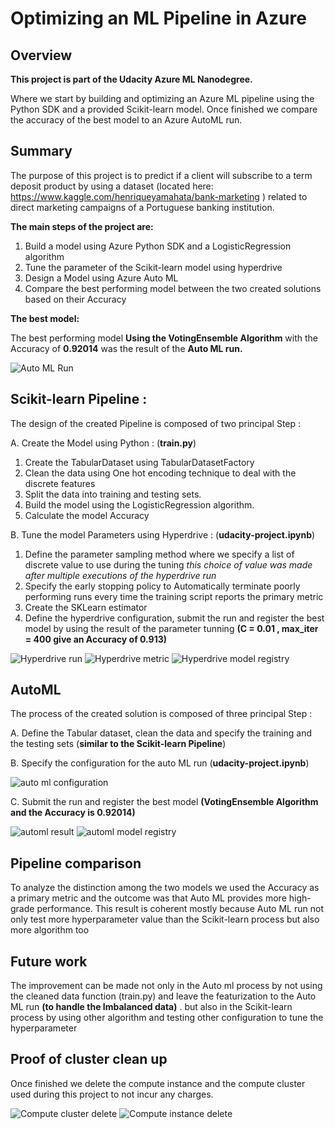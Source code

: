 # Optimizing an ML Pipeline in Azure

## Overview
**This project is part of the Udacity Azure ML Nanodegree.**

Where we start by building and optimizing an Azure ML pipeline using the Python SDK and a provided Scikit-learn model. Once finished we compare the accuracy of the best model to an Azure AutoML run. 

## Summary
The purpose of this project is to predict if a client will subscribe to a term deposit product by using a dataset  (located here: https://www.kaggle.com/henriqueyamahata/bank-marketing ) related to direct marketing campaigns of a Portuguese banking institution.

**The main steps of the project are:**

1. Build a model using Azure Python SDK and a LogisticRegression algorithm
2. Tune the parameter of the Scikit-learn model using hyperdrive 
3. Design a Model using Azure Auto ML 
4. Compare the best performing model between the two created solutions based on their Accuracy 

**The best model:**

The best performing model **Using the VotingEnsemble Algorithm** with the Accuracy of **0.92014** was the result of the **Auto ML run.**

![Auto ML Run](a.PNG "Auto ML Run")

## Scikit-learn Pipeline :

The design of the created Pipeline is composed of two principal Step : 

  A. Create the Model using Python : (**train.py**)

1. Create the TabularDataset using TabularDatasetFactory
2. Clean the data using One hot encoding technique to deal with the discrete features 
3. Split the data into training and testing sets.
4. Build the model using the LogisticRegression algorithm.
5. Calculate the model Accuracy

  B. Tune the model Parameters using Hyperdrive  : (**udacity-project.ipynb**)

1. Define the parameter sampling method where we specify a list of discrete value to use during the tuning *this choice of value was made after multiple executions of the hyperdrive run*
2. Specify the early stopping policy to Automatically terminate poorly performing runs every time the training script reports the primary metric
4. Create the SKLearn estimator 
5. Define the hyperdrive configuration, submit the run and register the best model by using the result of the parameter tunning  **(C = 0.01 , max_iter = 400 give an Accuracy of 0.913)** 

![Hyperdrive run](b.PNG "Hyperdrive run")
![Hyperdrive metric](c.PNG "Hyperdrive metric")
![Hyperdrive model registry](d.PNG "Hyperdrive model registry")


## AutoML

The process of the created solution is composed of three principal Step : 

  A. Define the Tabular dataset, clean  the data and specify the training and the testing sets  (**similar to the Scikit-learn Pipeline**)
  
  B. Specify the configuration for the auto ML run (**udacity-project.ipynb**)
  
  ![auto ml configuration](e.png "auto ml configuration")
  
  C. Submit the run and register the best model **(VotingEnsemble Algorithm and the Accuracy is 0.92014)**  
  
 ![automl result](f.PNG "automl result")
 ![automl model registry](g.PNG "automl model registry")
  
  
## Pipeline comparison

To analyze the distinction among the two models we used the Accuracy as a primary metric and the outcome was that Auto ML provides more high-grade performance.
This result is coherent mostly because Auto ML run not only test more hyperparameter value than the Scikit-learn process but also more algorithm too 

## Future work

The improvement can be made not only in the Auto ml process by not using the cleaned data function (train.py) and leave the featurization to the Auto ML run **(to handle the Imbalanced data)** . but also in the Scikit-learn process by using other algorithm and testing other configuration to tune the hyperparameter

## Proof of cluster clean up

Once finished we delete the compute instance and the compute cluster used during this project to not incur any charges.

 ![Compute cluster delete](h.PNG "Compute cluster delete")
 ![Compute instance delete](i.PNG "Compute instance delete")


